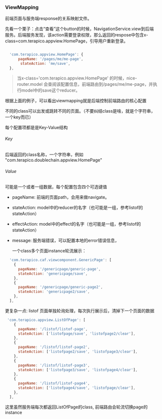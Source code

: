 ### ViewMapping

前端页面与服务端response的关系映射文件。

先看一个栗子：点击“查看”这个button的时候，NavigationService.view到后端服务。后端服务发现，该action需要登录权限，那么返回的respose中包含x-class=com.terapico.appview.HomePage，引导用户重新登录。

```javascript

  'com.terapico.appview.HomePage': {
      pageName: '/pages/me/me-page',   
       stateAction: 'me/save',  
  },
```

> 当x-class='com.terapico.appview.HomePage' 的时候，nice-router.model 会查阅该配置信息，前端路由到/pages/me/me-page，并执行model中的save这个reducer。

根据上面的例子，可以看出viewmapping就是后端控制前端路由的核心配置

不同的class可以出发或跳转不同的页面。（不要纠结class是啥，就是个字符串，一个key而已）

每个配置项都是是Key-Value结构

###### Key

后端返回的class名称，一个字符串，例如 "com.terapico.doublechain.appview.HomePage"

###### Value

可能是一个或者一组数据，每个配置包含四个可选键值

- pageName: 前端的页面path，会用来做navigate。

- stateAction: model中的reducer的名字（也可能是一组，参考listof的stateAction）

- effectAction: model中的effect的名字（也可能是一组，参考listof的stateAction）

- message: 服务端错误，可以配置本地的error错误信息，
  
  一个class多个页面instance轮流展示：

```javascript
  'com.terapico.caf.viewcomponent.GenericPage': [
    {
      pageName: '/genericpage/generic-page',
      stateAction: 'genericpage/save',
    },
    {
      pageName: '/genericpage/generic-page2',
      stateAction: 'genericpage2/save',
    },
  ],
```

更复杂一点: listof 页面单独轮询处理，每次执行展示后，清掉下一个页面的数据

```javascript
 'com.terapico.appview.ListOfPage': [
    {
      pageName: '/listof/listof-page',
      stateAction: ['listofpage/save', 'listofpage2/clear'],
    },
    {
      pageName: '/listof/listof-page2',
      stateAction: ['listofpage2/save', 'listofpage3/clear'],
    },
    {
      pageName: '/listof/listof-page3',
      stateAction: ['listofpage3/save', 'listofpage4/clear'],
    },
    {
      pageName: '/listof/listof-page4',
      stateAction: ['listofpage4/save', 'listofpage/clear'],
    },
  ],
```

 这里虽然服务端每次都返回ListOfPage的class, 前端路由会轮流切换page的instance
